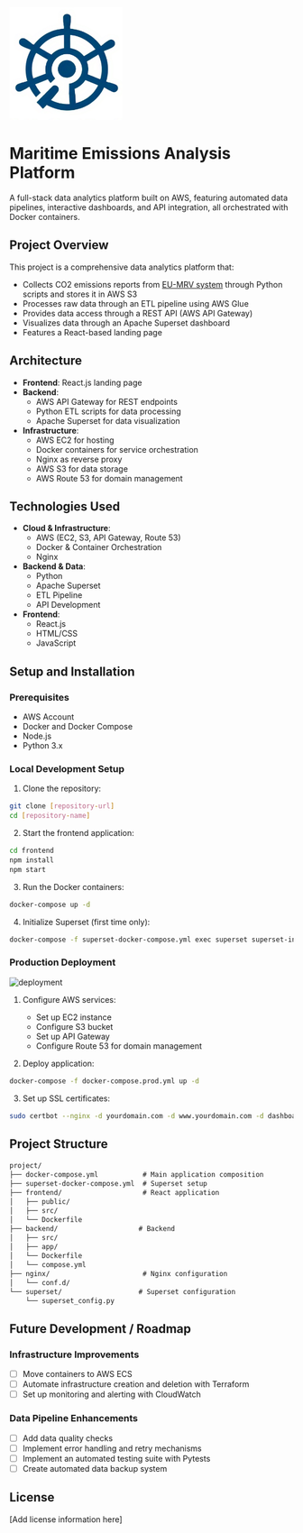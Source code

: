 <img src="frontend/public/icon_for_the_name_shipcarbontracker_blue%20(1).png" width="200" height="200">


# Maritime Emissions Analysis Platform
A full-stack data analytics platform built on AWS, featuring automated data pipelines, interactive dashboards, and API integration, all orchestrated with Docker containers.

## Project Overview
This project is a comprehensive data analytics platform that:
- Collects CO2 emissions reports from <a href="https://mrv.emsa.europa.eu/#public/emission-report" target="_blank">EU-MRV system</a> through Python scripts and stores it in AWS S3
- Processes raw data through an ETL pipeline using AWS Glue
- Provides data access through a REST API (AWS API Gateway)
- Visualizes data through an Apache Superset dashboard
- Features a React-based landing page

## Architecture
- **Frontend**: React.js landing page
- **Backend**: 
  - AWS API Gateway for REST endpoints
  - Python ETL scripts for data processing
  - Apache Superset for data visualization
- **Infrastructure**:
  - AWS EC2 for hosting
  - Docker containers for service orchestration
  - Nginx as reverse proxy
  - AWS S3 for data storage
  - AWS Route 53 for domain management

## Technologies Used
- **Cloud & Infrastructure**:
  - AWS (EC2, S3, API Gateway, Route 53)
  - Docker & Container Orchestration
  - Nginx
- **Backend & Data**:
  - Python
  - Apache Superset
  - ETL Pipeline
  - API Development
- **Frontend**:
  - React.js
  - HTML/CSS
  - JavaScript

## Setup and Installation

### Prerequisites
- AWS Account
- Docker and Docker Compose
- Node.js
- Python 3.x

### Local Development Setup
1. Clone the repository:
```bash
git clone [repository-url]
cd [repository-name]
```

2. Start the frontend application:
```bash
cd frontend
npm install
npm start
```

3. Run the Docker containers:
```bash
docker-compose up -d
```

4. Initialize Superset (first time only):
```bash
docker-compose -f superset-docker-compose.yml exec superset superset-init
```

### Production Deployment
![deployment](https://github.com/user-attachments/assets/10ff226b-9d2e-4d63-8b7d-70c19fb821ca)

1. Configure AWS services:
   - Set up EC2 instance
   - Configure S3 bucket
   - Set up API Gateway
   - Configure Route 53 for domain management

2. Deploy application:
```bash
docker-compose -f docker-compose.prod.yml up -d
```

3. Set up SSL certificates:
```bash
sudo certbot --nginx -d yourdomain.com -d www.yourdomain.com -d dashboard.yourdomain.com
```

## Project Structure
```
project/
├── docker-compose.yml           # Main application composition
├── superset-docker-compose.yml  # Superset setup
├── frontend/                    # React application
│   ├── public/
│   ├── src/
│   └── Dockerfile
├── backend/                    # Backend
│   ├── src/
│   ├── app/
│   └── Dockerfile
│   └── compose.yml
├── nginx/                       # Nginx configuration
│   └── conf.d/
└── superset/                   # Superset configuration
    └── superset_config.py
```

## Future Development / Roadmap
### Infrastructure Improvements
- [ ] Move containers to AWS ECS
- [ ] Automate infrastructure creation and deletion with Terraform
- [ ] Set up monitoring and alerting with CloudWatch

### Data Pipeline Enhancements
- [ ] Add data quality checks
- [ ] Implement error handling and retry mechanisms
- [ ] Implement an automated testing suite with Pytests
- [ ] Create automated data backup system

## License
[Add license information here]

